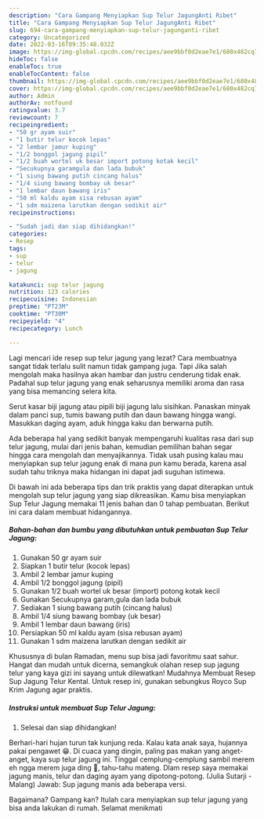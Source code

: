 ```yaml
---
description: "Cara Gampang Menyiapkan Sup Telur JagungAnti Ribet"
title: "Cara Gampang Menyiapkan Sup Telur JagungAnti Ribet"
slug: 694-cara-gampang-menyiapkan-sup-telur-jagunganti-ribet
category: Uncategorized
date: 2022-03-16T09:35:48.032Z
image: https://img-global.cpcdn.com/recipes/aee9bbf0d2eae7e1/680x482cq70/sup-telur-jagung-foto-resep-utama.jpg
hideToc: false
enableToc: true
enableTocContent: false
thumbnail: https://img-global.cpcdn.com/recipes/aee9bbf0d2eae7e1/680x482cq70/sup-telur-jagung-foto-resep-utama.jpg
cover: https://img-global.cpcdn.com/recipes/aee9bbf0d2eae7e1/680x482cq70/sup-telur-jagung-foto-resep-utama.jpg
author: Admin
authorAv: notfound
ratingvalue: 3.7
reviewcount: 7
recipeingredient:
- "50 gr ayam suir"
- "1 butir telur kocok lepas"
- "2 lembar jamur kuping"
- "1/2 bonggol jagung pipil"
- "1/2 buah wortel uk besar import potong kotak kecil"
- "Secukupnya garamgula dan lada bubuk"
- "1 siung bawang putih cincang halus"
- "1/4 siung bawang bombay uk besar"
- "1 lembar daun bawang iris"
- "50 ml kaldu ayam sisa rebusan ayam"
- "1 sdm maizena larutkan dengan sedikit air"
recipeinstructions:

- "Sudah jadi dan siap dihidangkan!"
categories:
- Resep
tags:
- sup
- telur
- jagung

katakunci: sup telur jagung 
nutrition: 123 calories
recipecuisine: Indonesian
preptime: "PT23M"
cooktime: "PT30M"
recipeyield: "4"
recipecategory: Lunch

---
```



Lagi mencari ide resep sup telur jagung yang lezat? Cara membuatnya sangat tidak terlalu sulit namun tidak gampang juga. Tapi Jika salah mengolah maka hasilnya akan hambar dan justru cenderung tidak enak. Padahal sup telur jagung yang enak seharusnya memiliki aroma dan rasa yang bisa memancing selera kita.


Serut kasar biji jagung atau pipili biji jagung lalu sisihkan. Panaskan minyak dalam panci sup, tumis bawang putih dan daun bawang hingga wangi. Masukkan daging ayam, aduk hingga kaku dan berwarna putih.

Ada beberapa hal yang sedikit banyak mempengaruhi kualitas rasa dari sup telur jagung, mulai dari jenis bahan, kemudian pemilihan bahan segar hingga cara mengolah dan menyajikannya. Tidak usah pusing kalau mau menyiapkan sup telur jagung enak di mana pun kamu berada, karena asal sudah tahu triknya maka hidangan ini dapat jadi suguhan istimewa.


Di bawah ini ada beberapa tips dan trik praktis yang dapat diterapkan untuk mengolah sup telur jagung yang siap dikreasikan. Kamu bisa menyiapkan Sup Telur Jagung memakai 11 jenis bahan dan 0 tahap pembuatan. Berikut ini cara dalam membuat hidangannya.

<!--inarticleads1-->

##### Bahan-bahan dan bumbu yang dibutuhkan untuk pembuatan Sup Telur Jagung:

1. Gunakan 50 gr ayam suir
1. Siapkan 1 butir telur (kocok lepas)
1. Ambil 2 lembar jamur kuping
1. Ambil 1/2 bonggol jagung (pipil)
1. Gunakan 1/2 buah wortel uk besar (import) potong kotak kecil
1. Gunakan Secukupnya garam,gula dan lada bubuk
1. Sediakan 1 siung bawang putih (cincang halus)
1. Ambil 1/4 siung bawang bombay (uk besar)
1. Ambil 1 lembar daun bawang (iris)
1. Persiapkan 50 ml kaldu ayam (sisa rebusan ayam)
1. Gunakan 1 sdm maizena larutkan dengan sedikit air


Khususnya di bulan Ramadan, menu sup bisa jadi favoritmu saat sahur. Hangat dan mudah untuk dicerna, semangkuk olahan resep sup jagung telur yang kaya gizi ini sayang untuk dilewatkan! Mudahnya Membuat Resep Sup Jagung Telur Kental. Untuk resep ini, gunakan sebungkus Royco Sup Krim Jagung agar praktis. 

<!--inarticleads2-->

##### Instruksi untuk membuat Sup Telur Jagung:


1. Selesai dan siap dihidangkan!

Berhari-hari hujan turun tak kunjung reda. Kalau kata anak saya, hujannya pakai pengawet 😁. Di cuaca yang dingin, paling pas makan yang anget-anget, kaya sup telur jagung ini. Tinggal cemplung-cemplung sambil merem eh ngga merem juga ding 🤭, tahu-tahu mateng. Dlam resep saya memakai jagung manis, telur dan daging ayam yang dipotong-potong. (Julia Sutarji - Malang) Jawab: Sup jagung manis ada beberapa versi. 

Bagaimana? Gampang kan? Itulah cara menyiapkan sup telur jagung yang bisa anda lakukan di rumah. Selamat menikmati
